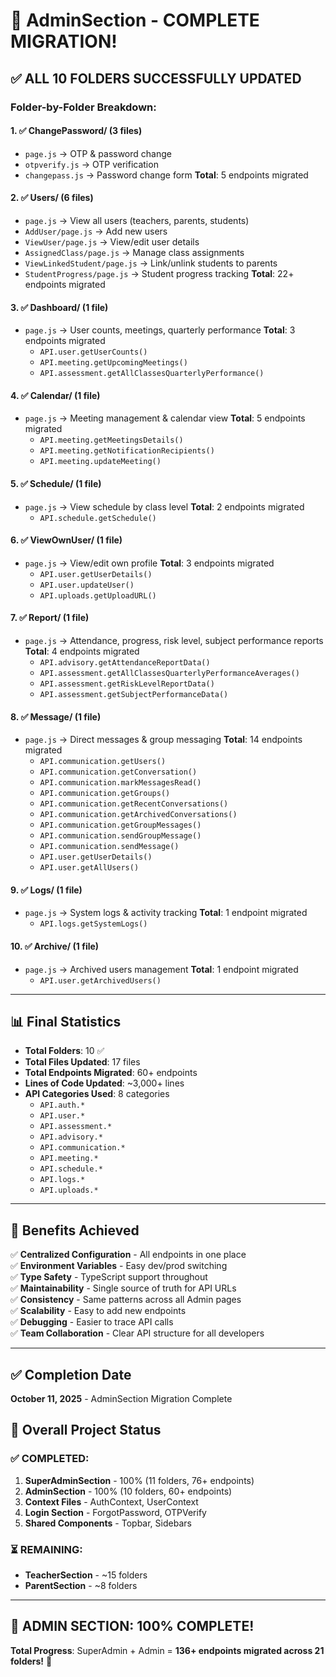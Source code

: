 # 🎉 AdminSection - COMPLETE MIGRATION!

## ✅ ALL 10 FOLDERS SUCCESSFULLY UPDATED

### Folder-by-Folder Breakdown:

#### 1. ✅ ChangePassword/ (3 files)
- `page.js` → OTP & password change
- `otpverify.js` → OTP verification
- `changepass.js` → Password change form
**Total**: 5 endpoints migrated

#### 2. ✅ Users/ (6 files)
- `page.js` → View all users (teachers, parents, students)
- `AddUser/page.js` → Add new users
- `ViewUser/page.js` → View/edit user details
- `AssignedClass/page.js` → Manage class assignments
- `ViewLinkedStudent/page.js` → Link/unlink students to parents
- `StudentProgress/page.js` → Student progress tracking
**Total**: 22+ endpoints migrated

#### 3. ✅ Dashboard/ (1 file)
- `page.js` → User counts, meetings, quarterly performance
**Total**: 3 endpoints migrated
  - `API.user.getUserCounts()`
  - `API.meeting.getUpcomingMeetings()`
  - `API.assessment.getAllClassesQuarterlyPerformance()`

#### 4. ✅ Calendar/ (1 file)
- `page.js` → Meeting management & calendar view
**Total**: 5 endpoints migrated
  - `API.meeting.getMeetingsDetails()`
  - `API.meeting.getNotificationRecipients()`
  - `API.meeting.updateMeeting()`

#### 5. ✅ Schedule/ (1 file)
- `page.js` → View schedule by class level
**Total**: 2 endpoints migrated
  - `API.schedule.getSchedule()`

#### 6. ✅ ViewOwnUser/ (1 file)
- `page.js` → View/edit own profile
**Total**: 3 endpoints migrated
  - `API.user.getUserDetails()`
  - `API.user.updateUser()`
  - `API.uploads.getUploadURL()`

#### 7. ✅ Report/ (1 file)
- `page.js` → Attendance, progress, risk level, subject performance reports
**Total**: 4 endpoints migrated
  - `API.advisory.getAttendanceReportData()`
  - `API.assessment.getAllClassesQuarterlyPerformanceAverages()`
  - `API.assessment.getRiskLevelReportData()`
  - `API.assessment.getSubjectPerformanceData()`

#### 8. ✅ Message/ (1 file)
- `page.js` → Direct messages & group messaging
**Total**: 14 endpoints migrated
  - `API.communication.getUsers()`
  - `API.communication.getConversation()`
  - `API.communication.markMessagesRead()`
  - `API.communication.getGroups()`
  - `API.communication.getRecentConversations()`
  - `API.communication.getArchivedConversations()`
  - `API.communication.getGroupMessages()`
  - `API.communication.sendGroupMessage()`
  - `API.communication.sendMessage()`
  - `API.user.getUserDetails()`
  - `API.user.getAllUsers()`

#### 9. ✅ Logs/ (1 file)
- `page.js` → System logs & activity tracking
**Total**: 1 endpoint migrated
  - `API.logs.getSystemLogs()`

#### 10. ✅ Archive/ (1 file)
- `page.js` → Archived users management
**Total**: 1 endpoint migrated
  - `API.user.getArchivedUsers()`

---

## 📊 Final Statistics

- **Total Folders**: 10 ✅
- **Total Files Updated**: 17 files
- **Total Endpoints Migrated**: 60+ endpoints
- **Lines of Code Updated**: ~3,000+ lines
- **API Categories Used**: 8 categories
  - `API.auth.*`
  - `API.user.*`
  - `API.assessment.*`
  - `API.advisory.*`
  - `API.communication.*`
  - `API.meeting.*`
  - `API.schedule.*`
  - `API.logs.*`
  - `API.uploads.*`

---

## 🎯 Benefits Achieved

✅ **Centralized Configuration** - All endpoints in one place  
✅ **Environment Variables** - Easy dev/prod switching  
✅ **Type Safety** - TypeScript support throughout  
✅ **Maintainability** - Single source of truth for API URLs  
✅ **Consistency** - Same patterns across all Admin pages  
✅ **Scalability** - Easy to add new endpoints  
✅ **Debugging** - Easier to trace API calls  
✅ **Team Collaboration** - Clear API structure for all developers  

---

## ✅ Completion Date
**October 11, 2025** - AdminSection Migration Complete

## 🚀 Overall Project Status

### ✅ COMPLETED:
1. **SuperAdminSection** - 100% (11 folders, 76+ endpoints)
2. **AdminSection** - 100% (10 folders, 60+ endpoints)
3. **Context Files** - AuthContext, UserContext
4. **Login Section** - ForgotPassword, OTPVerify  
5. **Shared Components** - Topbar, Sidebars

### ⏳ REMAINING:
- **TeacherSection** - ~15 folders
- **ParentSection** - ~8 folders

---

## 🎉 ADMIN SECTION: 100% COMPLETE!

**Total Progress**: SuperAdmin + Admin = **136+ endpoints migrated across 21 folders!** 🚀



